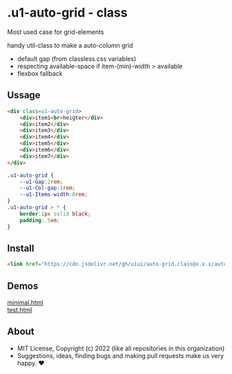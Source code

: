 # .u1-auto-grid - class
Most used case for grid-elements

handy util-class to make a auto-column grid

- default gap (from classless.css variables)
- respecting available-space if item-(min)-width > available
- flexbox fallback

## Ussage

```html
<div class=u1-auto-grid>
    <div>item1<br>heigter</div>
    <div>item2</div>
    <div>item3</div>
    <div>item4</div>
    <div>item5</div>
    <div>item6</div>
    <div>item7</div>
</div>
```

```css
.u1-auto-grid {
    --u1-Gap:2rem;
    --u1-Col-gap:1rem;
    --u1-Items-width:8rem;
}
.u1-auto-grid > * {
    border:1px solid black;
    padding:.5em;
}
```

## Install

```html
<link href="https://cdn.jsdelivr.net/gh/u1ui/auto-grid.class@x.x.x/auto-grid.min.css" rel=stylesheet>
```

## Demos

[minimal.html](http://gcdn.li/u1ui/auto-grid.class@main/tests/minimal.html)  
[test.html](http://gcdn.li/u1ui/auto-grid.class@main/tests/test.html)  

## About

- MIT License, Copyright (c) 2022 <u1> (like all repositories in this organization) <br>
- Suggestions, ideas, finding bugs and making pull requests make us very happy. ♥

